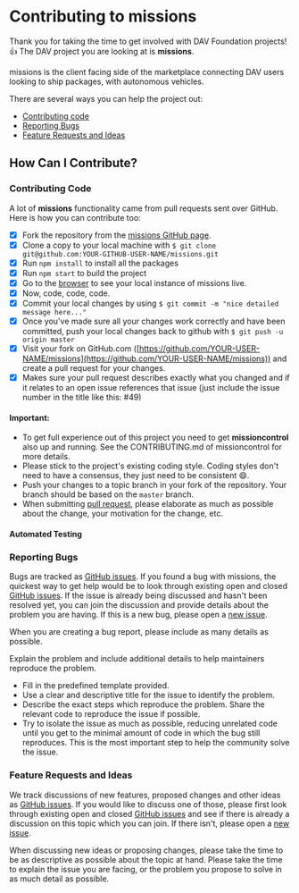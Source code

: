 # Contributing to missions

Thank you for taking the time to get involved with DAV Foundation projects! :+1:
The DAV project you are looking at is **missions**. 

missions is the client facing side of the marketplace connecting DAV users looking to ship packages, with autonomous vehicles.

There are several ways you can help the project out:

* [Contributing code](#contributing-code)
* [Reporting Bugs](#reporting-bugs)
* [Feature Requests and Ideas](#feature-requests-and-ideas)

## How Can I Contribute?

### Contributing Code

A lot of **missions** functionality came from pull requests sent over GitHub. Here is how you can contribute too:

- [x] Fork the repository from the [missions GitHub page](https://github.com/DAVFoundation/missions).
- [x] Clone a copy to your local machine with `$ git clone git@github.com:YOUR-GITHUB-USER-NAME/missions.git`
- [x] Run `npm install` to install all the packages
- [x] Run `npm start` to build the project 
- [x] Go to the [browser](http://localhost:3333/) to see your local instance of missions live.
- [x] Now, code, code, code. 
- [x] Commit your local changes by using `$ git commit -m "nice detailed message here..."`
- [x] Once you've made sure all your changes work correctly and have been committed, push your local changes back to github with `$ git push -u origin master`
- [x] Visit your fork on GitHub.com ([https://github.com/YOUR-USER-NAME/missions](https://github.com/YOUR-USER-NAME/missions)) and create a pull request for your changes.
- [x] Makes sure your pull request describes exactly what you changed and if it relates to an open issue references that issue (just include the issue number in the title like this: #49)

#### Important:

* To get full experience out of this project you need to get **missioncontrol** also up and running. See the CONTRIBUTING.md of missioncontrol for more details.
* Please stick to the project's existing coding style. Coding styles don't need to have a consensus, they just need to be consistent :smile:.
* Push your changes to a topic branch in your fork of the repository. Your branch should be based on the `master` branch.
* When submitting [pull request](https://help.github.com/articles/using-pull-requests/), please elaborate as much as possible about the change, your motivation for the change, etc.

#### Automated Testing


### Reporting Bugs

Bugs are tracked as [GitHub issues](https://github.com/DAVfoundation/missions/issues). If you found a bug with missions, the quickest way to get help would be to look through existing open and closed [GitHub issues](https://github.com/DAVfoundation/missions/issues?q=is%3Aissue). If the issue is already being discussed and hasn't been resolved yet, you can join the discussion and provide details about the problem you are having. If this is a new bug, please open a [new issue](https://github.com/DAVfoundation/missions/issues/new).

When you are creating a bug report, please include as many details as possible.

Explain the problem and include additional details to help maintainers reproduce the problem.

* Fill in the predefined template provided.
* Use a clear and descriptive title for the issue to identify the problem.
* Describe the exact steps which reproduce the problem. Share the relevant code to reproduce the issue if possible.
* Try to isolate the issue as much as possible, reducing unrelated code until you get to the minimal amount of code in which the bug still reproduces. This is the most important step to help the community solve the issue.

### Feature Requests and Ideas

We track discussions of new features, proposed changes and other ideas as [GitHub issues](https://github.com/DAVfoundation/missions/issues). If you would like to discuss one of those, please first look through existing open and closed [GitHub issues](https://github.com/DAVfoundation/missions/issues?q=is%3Aissue) and see if there is already a discussion on this topic which you can join. If there isn't, please open a [new issue](https://github.com/DAVfoundation/missions/issues/new).

When discussing new ideas or proposing changes, please take the time to be as descriptive as possible about the topic at hand. Please take the time to explain the issue you are facing, or the problem you propose to solve in as much detail as possible.